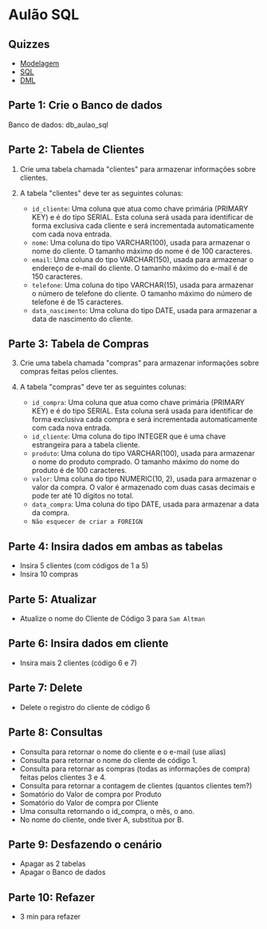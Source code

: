 # Aulão SQL

## Quizzes
- [Modelagem](https://quizeiro.games/aasouzaconsult/quiz-modelagem-dados)
- [SQL](https://quizeiro.games/aasouzaconsult/sql-quiz)
- [DML](https://quizeiro.games/aasouzaconsult/quiz-dml-comandos)

## Parte 1: Crie o Banco de dados
Banco de dados: db_aulao_sql

## Parte 2: Tabela de Clientes

1. Crie uma tabela chamada "clientes" para armazenar informações sobre clientes.

2. A tabela "clientes" deve ter as seguintes colunas:
   - `id_cliente`: Uma coluna que atua como chave primária (PRIMARY KEY) e é do tipo SERIAL. Esta coluna será usada para identificar de forma exclusiva cada cliente e será incrementada automaticamente com cada nova entrada.
   - `nome`: Uma coluna do tipo VARCHAR(100), usada para armazenar o nome do cliente. O tamanho máximo do nome é de 100 caracteres.
   - `email`: Uma coluna do tipo VARCHAR(150), usada para armazenar o endereço de e-mail do cliente. O tamanho máximo do e-mail é de 150 caracteres.
   - `telefone`: Uma coluna do tipo VARCHAR(15), usada para armazenar o número de telefone do cliente. O tamanho máximo do número de telefone é de 15 caracteres.
   - `data_nascimento`: Uma coluna do tipo DATE, usada para armazenar a data de nascimento do cliente.

## Parte 3: Tabela de Compras

3. Crie uma tabela chamada "compras" para armazenar informações sobre compras feitas pelos clientes.

4. A tabela "compras" deve ter as seguintes colunas:
   - `id_compra`: Uma coluna que atua como chave primária (PRIMARY KEY) e é do tipo SERIAL. Esta coluna será usada para identificar de forma exclusiva cada compra e será incrementada automaticamente com cada nova entrada.
   - `id_cliente`: Uma coluna do tipo INTEGER que é uma chave estrangeira para a tabela cliente.
   - `produto`: Uma coluna do tipo VARCHAR(100), usada para armazenar o nome do produto comprado. O tamanho máximo do nome do produto é de 100 caracteres.
   - `valor`: Uma coluna do tipo NUMERIC(10, 2), usada para armazenar o valor da compra. O valor é armazenado com duas casas decimais e pode ter até 10 dígitos no total.
   - `data_compra`: Uma coluna do tipo DATE, usada para armazenar a data da compra.
   - `Não esquecer de criar a FOREIGN`

## Parte 4: Insira dados em ambas as tabelas
- Insira 5 clientes (com códigos de 1 a 5)
- Insira 10 compras

## Parte 5: Atualizar
- Atualize o nome do Cliente de Código 3 para `Sam Altman`

## Parte 6: Insira dados em cliente
- Insira mais 2 clientes (código 6 e 7)

## Parte 7: Delete
- Delete o registro do cliente de código 6

## Parte 8: Consultas
- Consulta para retornar o nome do cliente e o e-mail (use alias)
- Consulta para retornar o nome do cliente de código 1.
- Consulta para retornar as compras (todas as informações de compra) feitas pelos clientes 3 e 4.
- Consulta para retornar a contagem de clientes (quantos clientes tem?)
- Somatório do Valor de compra por Produto
- Somatório do Valor de compra por Cliente
- Uma consulta retornando o id_compra, o mês, o ano.
- No nome do cliente, onde tiver A, substitua por B.

## Parte 9: Desfazendo o cenário
- Apagar as 2 tabelas
- Apagar o Banco de dados

## Parte 10: Refazer
- 3 min para refazer